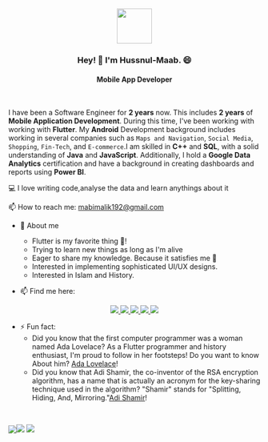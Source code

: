 
<h1 align="center">
  <a href="https://git.io/typing-svg">
    <img height="70" src="https://readme-typing-svg.herokuapp.com/?lines=Hello,+There!+👋;This+is+Hussnul-Maab..;Nice+to+meet+you!&center=true&size=28">
  </a>
</h1>




<h3 align="center">Hey! 👋 I'm Hussnul-Maab. 😄 </h3>
<h4 align="center">Mobile App Developer</h4>
<br>

I have been a Software Engineer for **2 years** now. This includes **2 years** of **Mobile Application Development**. During this time, I've been working with working with **Flutter**.
My **Android** Development background includes working in several companies such as `Maps and Navigation`, `Social Media`, `Shopping`, `Fin-Tech`, and `E-commerce`.I am skilled in **C++** and **SQL**, with a solid understanding of **Java** and **JavaScript**. Additionally, I hold a **Google Data Analytics** certification and have a background in creating dashboards and reports using **Power BI**.

<p align="center">
 

💻 I love writing code,analyse the data and learn anythings about it
<br>


📫 How to reach me: <a href="mailto: mabimalik192@gmail.com">mabimalik192@gmail.com</a>

</p>



* 🤗 About me
    - Flutter is my favorite thing 💙!
    - Trying to learn new things as long as I'm alive
    - Eager to share my knowledge. Because it satisfies me 🥳
    - Interested in implementing sophisticated UI/UX designs.
    - Interested in Islam and History.
    

* 📫 Find me here:
 <div align="center">
<a href="https://www.twitter.com/HussnulMaab192/">
    <img src="https://img.shields.io/badge/Twitter-1DA1F2?style=for-the-badge&logo=twitter&logoColor=white" />
</a>

<a href="https://www.instagram.com/husnulmaabawan/">
    <img src="https://img.shields.io/badge/Instagram-E4405F?style=for-the-badge&logo=instagram&logoColor=white" />
</a>

<a href="https://www.linkedin.com/in/hussnul-maab-6b3546207?lipi=urn%3Ali%3Apage%3Ad_flagship3_profile_view_base_contact_details%3BN21dnsgWT1qmw6qtvJYMzg%3D%3D">
    <img src="https://img.shields.io/badge/linkedin-%230077B5.svg?&style=for-the-badge&logo=linkedin&logoColor=white" />
</a>
<a href="https://www.facebook.com/">
    <img src="https://img.shields.io/badge/Facebook-1877F2?style=for-the-badge&logo=facebook&logoColor=white" />
</a>

<a href="https://stackoverflow.com/users/20069800/hussn-ul-maab">
    <img src="https://img.shields.io/badge/Stack_Overflow-FE7A16?style=for-the-badge&logo=stack-overflow&logoColor=white" />
</a>
</div>


* ⚡ Fun fact:
    *  Did you know that the first computer programmer was a woman named Ada Lovelace? As a Flutter programmer and history enthusiast, I'm proud to follow in her         footsteps! Do you want to know About him? [Ada Lovelace](https://en.wikipedia.org/wiki/Ada_Lovelace)!
    *  Did you know that Adi Shamir, the co-inventor of the RSA encryption algorithm, has a name that is actually an acronym for the key-sharing technique used in the algorithm? "Shamir" stands for "Splitting, Hiding, And, Mirroring."[Adi Shamir](https://en.wikipedia.org/wiki/Adi_Shamir)!
  
<br />
<div style="display: flex; align-items: center;">
    
[![](http://github-profile-summary-cards.vercel.app/api/cards/profile-details?username=HussnulMaab192&theme=tokyonight)](https://github.com/vn7n24fzkq/github-profile-summary-cards)
    
[![](http://github-profile-summary-cards.vercel.app/api/cards/repos-per-language?username=zainnaqvi&theme=tokyonight)](https://github.com/vn7n24fzkq/github-profile-summary-cards)
  [![](http://github-profile-summary-cards.vercel.app/api/cards/most-commit-language?username=HussnulMaab192&theme=tokyonight)](https://github.com/vn7n24fzkq/github-profile-summary-cards)
</div>





